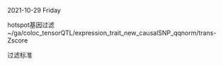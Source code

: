 2021-10-29 Friday

hotspot基因过滤
~/ga/coloc_tensorQTL/expression_trait_new_causalSNP_qqnorm/trans-Zscore


过滤标准


